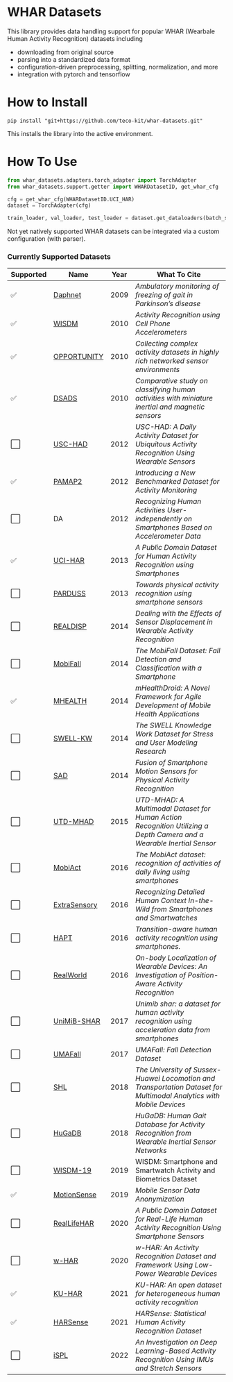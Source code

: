 # WHAR Datasets

This library provides data handling support for popular WHAR (Wearbale Human Activity Recognition) datasets including

<!-- - metadata descriptions in [DCAT-AP](https://www.dcat-ap.de/) and [Croissant](https://github.com/mlcommons/croissant) -->
- downloading from original source
- parsing into a standardized data format
- configuration-driven preprocessing, splitting, normalization, and more
- integration with pytorch and tensorflow

# How to Install

```
pip install "git+https://github.com/teco-kit/whar-datasets.git"
```

This installs the library into the active environment.

# How To Use

```python
from whar_datasets.adapters.torch_adapter import TorchAdapter
from whar_datasets.support.getter import WHARDatasetID, get_whar_cfg

cfg = get_whar_cfg(WHARDatasetID.UCI_HAR)
dataset = TorchAdapter(cfg)

train_loader, val_loader, test_loader = dataset.get_dataloaders(batch_size=32)
```

Not yet natively supported WHAR datasets can be integrated via a custom configuration (with parser).

### Currently Supported Datasets

| Supported | Name           | Year | What To Cite                                                                                       |
|-----------|----------------|------|---------------------------------------------------------------------------------------------|
| ✅        | [Daphnet](https://archive.ics.uci.edu/dataset/245/daphnet+freezing+of+gait)        | 2009 | *Ambulatory monitoring of freezing of gait in Parkinson’s disease*                         |
| ✅        | [WISDM](https://www.cis.fordham.edu/wisdm/dataset.php)       | 2010 | *Activity Recognition using Cell Phone Accelerometers*                                      |
| ✅        | [OPPORTUNITY](https://archive.ics.uci.edu/dataset/226/opportunity+activity+recognition)    | 2010 | *Collecting complex activity datasets in highly rich networked sensor environments*        |
| ✅        | [DSADS](https://archive.ics.uci.edu/dataset/256/daily+and+sports+activities)          | 2010 | *Comparative study on classifying human activities with miniature inertial and magnetic sensors* |
| ⬜        | [USC-HAD](https://sipi.usc.edu/had/)        | 2012 | *USC-HAD: A Daily Activity Dataset for Ubiquitous Activity Recognition Using Wearable Sensors* |
| ✅        | [PAMAP2](https://archive.ics.uci.edu/dataset/231/pamap2+physical+activity+monitoring)         | 2012 | *Introducing a New Benchmarked Dataset for Activity Monitoring*                            |
| ⬜        | DA | 2012 | *Recognizing Human Activities User-independently on Smartphones Based on Accelerometer Data* |
| ✅        | [UCI-HAR](https://archive.ics.uci.edu/dataset/240/human+activity+recognition+using+smartphones)        | 2013 | *A Public Domain Dataset for Human Activity Recognition using Smartphones*                  |
| ⬜        | [PARDUSS](https://www.utwente.nl/en/eemcs/ps/research/dataset/) | 2013 | *Towards physical activity recognition using smartphone sensors*     
| ⬜        | [REALDISP](https://archive.ics.uci.edu/dataset/305/realdisp+activity+recognition+dataset) | 2014 | *Dealing with the Effects of Sensor Displacement in Wearable Activity Recognition*                        |
| ⬜        | [MobiFall](https://bmi.hmu.gr/the-mobifall-and-mobiact-datasets-2/#) | 2014 | *The MobiFall Dataset: Fall Detection and Classification with a Smartphone*                |
| ✅        | [MHEALTH](https://archive.ics.uci.edu/dataset/319/mhealth+dataset)        | 2014 | *mHealthDroid: A Novel Framework for Agile Development of Mobile Health Applications*      |
| ⬜        | [SWELL-KW](https://www.kaggle.com/datasets/qiriro/swell-heart-rate-variability-hrv)          | 2014 | *The SWELL Knowledge Work Dataset for Stress and User Modeling Research*                   |
| ⬜        | [SAD](https://www.utwente.nl/en/eemcs/ps/research/dataset/) | 2014 | *Fusion of Smartphone Motion Sensors for Physical Activity Recognition*                    |
| ⬜        | [UTD-MHAD](https://personal.utdallas.edu/~kehtar/UTD-MHAD.html)       | 2015 | *UTD-MHAD: A Multimodal Dataset for Human Action Recognition Utilizing a Depth Camera and a Wearable Inertial Sensor* |
| ⬜        | [MobiAct](https://bmi.hmu.gr/the-mobifall-and-mobiact-datasets-2/#) | 2016 | *The MobiAct dataset: recognition of activities of daily living using smartphones*         |
| ⬜        | [ExtraSensory](http://extrasensory.ucsd.edu/)   | 2016 | *Recognizing Detailed Human Context In-the-Wild from Smartphones and Smartwatches*         |
| ⬜        | [HAPT](https://archive.ics.uci.edu/dataset/341/smartphone+based+recognition+of+human+activities+and+postural+transitions)           | 2016 | *Transition-aware human activity recognition using smartphones.*                           |
| ⬜        | [RealWorld](https://www.uni-mannheim.de/dws/research/projects/activity-recognition/dataset/dataset-realworld/)      | 2016 | *On-body Localization of Wearable Devices: An Investigation of Position-Aware Activity Recognition*    |
| ⬜        | [UniMiB-SHAR](http://www.sal.disco.unimib.it/technologies/unimib-shar/) | 2017 | *Unimib shar: a dataset for human activity recognition using acceleration data from smartphones* |
| ⬜        | [UMAFall](https://figshare.com/articles/dataset/UMA_ADL_FALL_Dataset_zip/4214283) | 2017 | *UMAFall: Fall Detection Dataset*                                                          |
| ⬜        | [SHL](http://www.shl-dataset.org/dataset/)            | 2018 | *The University of Sussex-Huawei Locomotion and Transportation Dataset for Multimodal Analytics with Mobile Devices* |
| ⬜        | [HuGaDB](https://github.com/romanchereshnev/HuGaDB)         | 2018 | *HuGaDB: Human Gait Database for Activity Recognition from Wearable Inertial Sensor Networks* |
| ⬜        | [WISDM-19](https://archive.ics.uci.edu/dataset/507/wisdm+smartphone+and+smartwatch+activity+and+biometrics+dataset)       | 2019 | WISDM: Smartphone and Smartwatch Activity and Biometrics Dataset |
| ✅        | [MotionSense](https://github.com/mmalekzadeh/motion-sense)    | 2019 | *Mobile Sensor Data Anonymization*                                                         |
| ⬜        | [RealLifeHAR](https://lbd.udc.es/research/real-life-HAR-dataset/)    | 2020 | *A Public Domain Dataset for Real-Life Human Activity Recognition Using Smartphone Sensors* |
| ⬜        | [w-HAR](https://github.com/gmbhat/human-activity-recognition)          | 2020 | *w-HAR: An Activity Recognition Dataset and Framework Using Low-Power Wearable Devices*    |
| ✅        | [KU-HAR](https://data.mendeley.com/datasets/45f952y38r/5)         | 2021 | *KU-HAR: An open dataset for heterogeneous human activity recognition*                     |
| ✅        | [HARSense](https://ieee-dataport.org/open-access/harsense-statistical-human-activity-recognition-dataset)       | 2021 | *HARSense: Statistical Human Activity Recognition Dataset*                                 |
| ⬜        | [iSPL](https://github.com/thunguyenth/HAR_IMU_Stretch) | 2022 | *An Investigation on Deep Learning-Based Activity Recognition Using IMUs and Stretch Sensors* |




